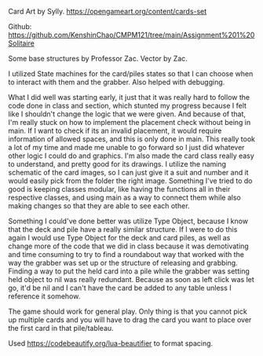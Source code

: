 Card Art by Sylly.
https://opengameart.org/content/cards-set 

Github: https://github.com/KenshinChao/CMPM121/tree/main/Assignment%201%20Solitaire 

Some base structures by Professor Zac. Vector by Zac.

I utilized State machines for the card/piles states so that I can choose when to interact with them and the grabber. Also helped with debugging.

What I did well was starting early, it just that it was really hard to follow the code done in class and section, which stunted my progress because I felt like I shouldn't change the logic that we were given. And because of that, I'm really stuck on how to implement the placement check without being in main. If I want to check if its an invalid placement, it would require information of allowed spaces, and this is only done in main. This really took a lot of my time and made me unable to go forward so I just did whatever other logic I could do and graphics. I'm also made the card class really easy to understand, and pretty good for its drawings. I utilize the naming schematic of the card images, so I can just give it a suit and number and it would easily pick from the folder the right image. Something I've tried to do good is keeping classes modular, like having the functions all in their respective classes, and using main as a way to connect them while also making changes so that they are able to see each other. 

Something I could've done better was utilize Type Object, because I know that the deck and pile have a really similar structure. If I were to do this again I would use Type Object for the deck and card piles, as well as change more of the code that we did in class because it was demotivating and time consuming to try to find a roundabout way that worked with the way the grabber was set up or the structure of releasing and grabbing. Finding a way to put the held card into a pile while the grabber was setting held object to nil was really redundant. Because as soon as left click was let go, it'd be nil and I can't have the card be added to any table unless I reference it somehow. 



The game should work for general play. Only thing is that you cannot pick up multiple cards and you will have to drag the card you want to place over the first card in that pile/tableau.

Used https://codebeautify.org/lua-beautifier to format spacing.